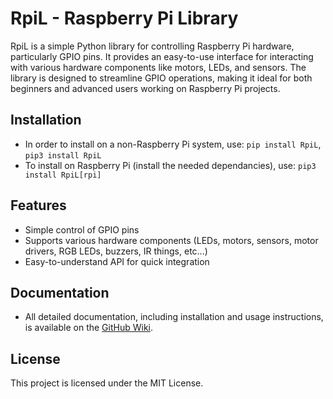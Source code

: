 # RpiL - Raspberry Pi Library

RpiL is a simple Python library for controlling Raspberry Pi hardware, particularly GPIO pins. It provides an easy-to-use interface for interacting with various hardware components like motors, LEDs, and sensors. The library is designed to streamline GPIO operations, making it ideal for both beginners and advanced users working on Raspberry Pi projects.

## Installation
- In order to install on a non-Raspberry Pi system, use: `pip install RpiL`, `pip3 install RpiL`
- To install on Raspberry Pi (install the needed dependancies), use: `pip3 install RpiL[rpi]`

## Features
- Simple control of GPIO pins
- Supports various hardware components (LEDs, motors, sensors, motor drivers, RGB LEDs, buzzers, IR things, etc...)
- Easy-to-understand API for quick integration

## Documentation
- All detailed documentation, including installation and usage instructions, is available on the [GitHub Wiki](https://github.com/TrynaThinkOf1/RpiL/wiki).

## License
This project is licensed under the MIT License.
